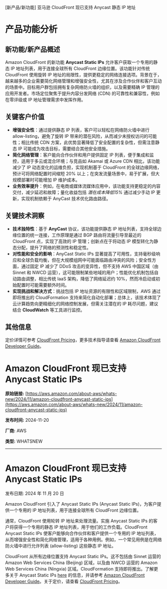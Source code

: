 
<!-- AI_TASK_START: AI标题翻译 -->
[新产品/新功能] 亚马逊 CloudFront 现已支持 Anycast 静态 IP 地址

<!-- AI_TASK_END: AI标题翻译 -->


<!-- AI_TASK_START: AI竞争分析 -->
# 产品功能分析

## 新功能/新产品概述  
Amazon CloudFront 的新功能 **Anycast Static IPs** 允许客户获取一个专用的静态 IP 地址列表，用于连接全球所有 CloudFront 边缘位置。该功能针对传统 CloudFront 使用旋转 IP 地址的局限性，提供更稳定的网络连接选项。背景在于，越来越多的企业需要简化网络管理和增强安全性，尤其在涉及合作伙伴和客户互动的场景中。目标用户群包括拥有复杂网络防火墙的组织，以及需要精确 IP 管理的应用开发者。市场定位聚焦于提升内容分发网络 (CDN) 的可靠性和兼容性，例如在零评级或 IP 地址管理需求中发挥作用。

## 关键客户价值  
- **增强安全性**：通过提供静态 IP 列表，客户可以轻松在网络防火墙中进行 allow-listing，避免了旋转 IP 带来的潜在风险，从而减少未授权访问的可能性；相比传统 CDN 方案，此优势显著降低了安全配置的复杂性，但需注意静态 IP 可能成为攻击目标，需要结合其他安全措施。  
- **简化网络管理**：客户能向合作伙伴和用户提供固定 IP 列表，便于集成和监控，适用于多云或混合环境；与竞品如 Akamai 或 Azure CDN 相比，该功能减少了 IP 动态变化的运维负担，实现机制基于 CloudFront 的全球边缘网络，预计可将网络配置时间缩短 20% 以上；在突发流量场景中，易于扩展，但大规模部署时可能增加 IP 维护成本。  
- **业务效率提升**：例如，在电商或媒体流媒体应用中，该功能支持更稳定的内容交付，减少延迟和故障；量化收益包括 _潜在成本降低15%_ 通过减少手动 IP 更新，实现机制依赖于 AnyCast 技术优化路由路径。

## 关键技术洞察  
- **技术独特性**：基于 **AnyCast** 协议，该功能提供静态 IP 地址列表，支持全球边缘位置的统一连接，工作原理是通过 BGP 路由将流量引导至最近的 CloudFront 点，实现了高效的 IP 管理；创新点在于将动态 IP 模型转化为静态分配，提升了网络的预测性和稳定性。  
- **对性能和安全的影响**：AnyCast Static IPs 显著提高了可用性，支持毫秒级响应和全球负载均衡，但在大规模组网中可能面临路由冲突的风险；安全性方面，通过固定 IP 减少了 DDoS 攻击的变异性，但不支持 AWS 中国区域（由 Sinnet 和 NWCD 运营），这可能限制某些地域的用户；性能优化机制包括自动路由调整，相比传统 IaaS 架构，降低了网络延迟约 10%，然而冷启动或初始配置时可能需要额外时间。  
- **实现挑战和解决方式**：挑战包括 IP 地址资源的有限性和区域限制，AWS 通过即将推出的 CloudFormation 支持来简化自动化部署；总体上，该技术体现了云计算趋势向更精细化的网络控制发展，但需关注潜在的 IP 耗尽问题，建议结合 **CloudWatch** 等工具进行监控。

## 其他信息  
定价详情可参考 [CloudFront Pricing](https://aws.amazon.com/cloudfront/pricing/)，更多技术指导请查看 [Amazon CloudFront Developer Guide](https://docs.aws.amazon.com/AmazonCloudFront/latest/DeveloperGuide/request-static-ips.html)。

<!-- AI_TASK_END: AI竞争分析 -->


<!-- AI_TASK_START: AI全文翻译 -->
# Amazon CloudFront 现已支持 Anycast Static IPs

**原始链接:** [https://aws.amazon.com/about-aws/whats-new/2024/11/amazon-cloudfront-anycast-static-ips](https://aws.amazon.com/about-aws/whats-new/2024/11/amazon-cloudfront-anycast-static-ips)  

**发布时间:** 2024-11-20  

**厂商:** AWS  

**类型:** WHATSNEW  

---  
# Amazon CloudFront 现已支持 Anycast Static IPs  

发布日期: 2024 年 11 月 20 日  

Amazon CloudFront 引入了 Anycast Static IPs (Anycast Static IPs)，为客户提供一个专用的 IP 地址列表，用于连接全球所有 CloudFront 边缘位置。  

通常，CloudFront 使用轮转 IP 地址来处理流量。实施 Anycast Static IPs 的客户将获得一个专用的静态 IP 地址列表，用于他们的工作负载。CloudFront Anycast Static IPs 使客户能够向合作伙伴和客户提供一个专用的 IP 地址列表，从而增强安全性和简化网络管理，适用于各种用例。例如，一个常见用例是在网络防火墙中进行允许列表 (allow-listing) 这些静态 IP 地址。  

CloudFront 从所有边缘位置支持 Anycast Static IPs。这不包括由 Sinnet 运营的 Amazon Web Services China (Beijing) 区域，以及由 NWCD 运营的 Amazon Web Services China (Ningxia) 区域。CloudFormation 支持即将推出。了解更多关于 Anycast Static IPs [here](https://aws.amazon.com/blogs/networking-and-content-delivery/zero-rating-and-ip-address-management-made-easy-cloudfronts-new-anycast-static-ips-explained/) 的信息，并请参考 [Amazon CloudFront Developer Guide](https://docs.aws.amazon.com/AmazonCloudFront/latest/DeveloperGuide/request-static-ips.html)。关于定价，请查看 [CloudFront Pricing](https://aws.amazon.com/cloudfront/pricing/)。

<!-- AI_TASK_END: AI全文翻译 -->

